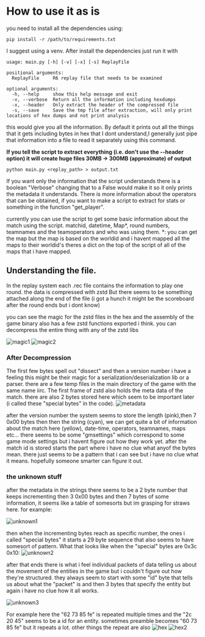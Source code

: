 # How to use it as is
you need to install all the dependencies using:

`
pip install -r /path/to/requirements.txt
`

I suggest using a venv. After install the dependencies just run it with 

```
usage: main.py [-h] [-v] [-x] [-s] ReplayFile

positional arguments:
  ReplayFile     R6 replay file that needs to be examined

optional arguments:
  -h, --help     show this help message and exit
  -v, --verbose  Return all the information including hexdumps
  -x, --header   Only extract the header of the compressed file
  -s, --save     Save the tmp file after extraction, will only print locations of hex dumps and not print analysis
```

this would give you all the information. By default it prints out all the things that it gets including bytes in hex that I dont understand,I generally just pipe that information into a file to read it separately using this command.

**If you tell the script to extract everything (i.e. don't use the --header option) it will create huge files 30MB -> 300MB (approximate) of output**

`
python main.py <replay_path> > output.txt
`

If you want only the information that the script understands there is a boolean "Verbose" changing that to a False would make it so it only prints the metadata it understands. There is more information about the operators that can be obtained, if you want to make a script to extract for stats or something in the function "get_player".


currently you can use the script to get some basic information about the match using the script. matchid, datetime, Map*, round numbers, teamnames and the teamoperators and who was using them.
*: you can get the map but the map is based on the worldid and i havent mapped all the maps to their worldid's theres a dict on the top of the script of all of the maps that i have mapped.

## Understanding the file.
In the replay system each .rec file contains the information to play one round. the data is compressed with zstd But there seems to be something attached along the end of the file  (i got a hunch it might be the scoreboard after the round ends but i dont know)

you can see the magic for the zstd files in the hex and the assembly of the game binary also has a few zstd functions exported i think.
you can decompress the entire thing with any of the zstd libs

![magic1](docs/Magic.PNG) ![magic2](docs/Magic2.PNG)

### After Decompression
The first few bytes spell out "dissect" and then a version number i have a feeling this might be their magic for a serialization/deserialization lib or a parser. there are a few temp files in the main directory of the game with the same name iirc. 
The first frame of zstd also holds the meta data of the match. there are also 2 bytes stored here which seem to be important later (i called these "special bytes" in the code).
![metadata](docs/metadata.PNG) 

after the version number the system seems to store the length (pink),then 7 0x00 bytes then then the string (cyan), we can get quite a bit of information about the match here (yellow), date-time, operators, teamnames, maps etc... there seems to be some "gmsettings" which correspond to some game mode settings but i havent figure out how they work yet. after the match id is stored starts the part where i have no clue what anyof the bytes mean. there just seems to be a pattern that i can see but i have no clue what it means. hopefully someone smarter can figure it out.

### the unknown stuff
after the metadata in the strings there seems to be a 2 byte number that keeps incrementing then 3 0x00 bytes and then 7 bytes of some information, it seems like a table of somesorts but im grasping for straws here. for example:

![unknown1](docs/Unknown.PNG) 

then when the incrementing bytes reach as specific number, the ones i called "special bytes" it starts a 29 byte sequence that also seems to have somesort of pattern. What that looks like when the "special" bytes are 0x3c 0x10:
![unknown2](docs/Unknown2.PNG) 

after that ends there is what i feel individual packets of data telling us about the movement of the entities in the game but i couldn't figure out how they're structured. they always seem to start with some "id" byte that tells us about what the "packet" is and then 3 bytes that specify the entity but again i have no clue how it all works.

![unknown3](docs/Unknown3.PNG) 

For example here the "62 73 85 fe" is repeated multiple times and the "2c 20 45" seems to be a id for an entity. sometimes preamble becomes "60 73 85 fe" but it repeats a lot. other things the repeat are also ![hex](docs/hex.PNG)  ![hex2](docs/hex2.PNG) 
